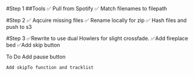 #Step 1
##Tools
	✅ Pull from Spotify
	✅ Match filenames to filepath

#Step 2
	✅ Aqcuire missing files
	✅ Rename locally for zip
	✅ Hash files and push to s3

#Step 3
	✅Rewrite to use dual Howlers for slight crossfade.
	✅Add fireplace bed
	✅Add skip button

To Do
	<!-- Write out real auth library, use obfuscator -->
	Add pause button

	Add skipTo function and tracklist




